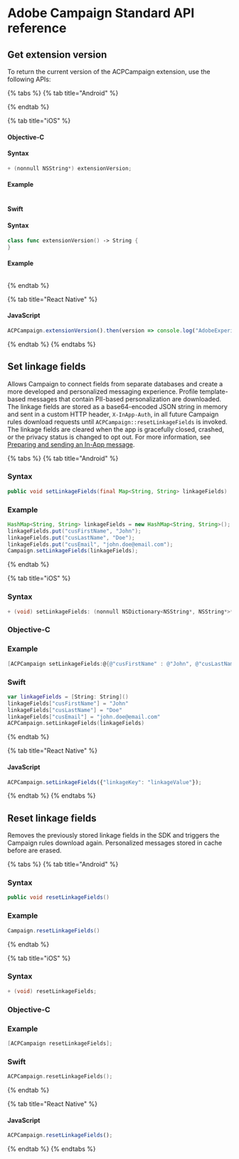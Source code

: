 # Adobe Campaign Standard API reference

## Get extension version

To return the current version of the ACPCampaign extension, use the following APIs:

{% tabs %}
{% tab title="Android" %}

{% endtab %}

{% tab title="iOS" %}
#### Objective-C

#### Syntax

```objectivec
+ (nonnull NSString*) extensionVersion;
```

#### Example

```objectivec

```

#### Swift

#### Syntax

```swift
class func extensionVersion() -> String {
}
```

#### Example

```swift

```
{% endtab %}

{% tab title="React Native" %}
#### JavaScript

```javascript
ACPCampaign.extensionVersion().then(version => console.log("AdobeExperienceSDK: ACPCampaign version: " + version));
```
{% endtab %}
{% endtabs %}

## Set linkage fields

Allows Campaign to connect fields from separate databases and create a more developed and personalized messaging experience. Profile template-based messages that contain PII-based personalization are downloaded. The linkage fields are stored as a base64-encoded JSON string in memory and sent in a custom HTTP header, `X-InApp-Auth`, in all future Campaign rules download requests until `ACPCampaign::resetLinkageFields` is invoked. The linkage fields are cleared when the app is gracefully closed, crashed, or the privacy status is changed to opt out. For more information, see [Preparing and sending an In-App message](https://helpx.adobe.com/campaign/standard/channels/using/preparing-and-sending-an-in-app-message.html).

{% tabs %}
{% tab title="Android" %}
### Syntax

```java
public void setLinkageFields(final Map<String, String> linkageFields)
```

### Example

```java
HashMap<String, String> linkageFields = new HashMap<String, String>();
linkageFields.put("cusFirstName", "John");
linkageFields.put("cusLastName", "Doe");
linkageFields.put("cusEmail", "john.doe@email.com");
Campaign.setLinkageFields(linkageFields);
```
{% endtab %}

{% tab title="iOS" %}
### Syntax

```objectivec
+ (void) setLinkageFields: (nonnull NSDictionary<NSString*, NSString*>*) linkageFields;
```

### Objective-C

### Example

```objectivec
[ACPCampaign setLinkageFields:@{@"cusFirstName" : @"John", @"cusLastName": @"Doe", @"cusEmail": @"john.doe@email.com"}];
```

### Swift

```swift
var linkageFields = [String: String]()
linkageFields["cusFirstName"] = "John"
linkageFields["cusLastName"] = "Doe"
linkageFields["cusEmail"] = "john.doe@email.com"
ACPCampaign.setLinkageFields(linkageFields)
```
{% endtab %}

{% tab title="React Native" %}
#### JavaScript

```javascript
ACPCampaign.setLinkageFields({"linkageKey": "linkageValue"});
```
{% endtab %}
{% endtabs %}

## Reset linkage fields

Removes the previously stored linkage fields in the SDK and triggers the Campaign rules download again. Personalized messages stored in cache before are erased.

{% tabs %}
{% tab title="Android" %}
### Syntax

```java
public void resetLinkageFields()
```

### Example

```java
Campaign.resetLinkageFields()
```
{% endtab %}

{% tab title="iOS" %}
### Syntax

```objectivec
+ (void) resetLinkageFields;
```

### Objective-C

### Example

```objectivec
[ACPCampaign resetLinkageFields];
```

### Swift

```swift
ACPCampaign.resetLinkageFields();
```
{% endtab %}

{% tab title="React Native" %}
#### JavaScript

```javascript
ACPCampaign.resetLinkageFields();
```
{% endtab %}
{% endtabs %}

